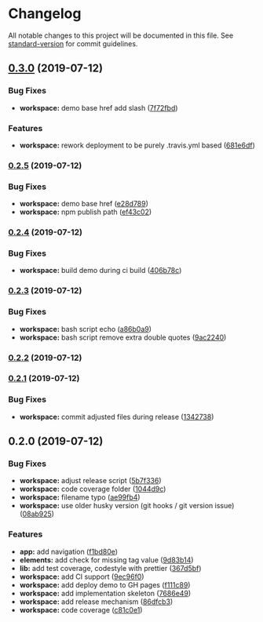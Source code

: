 # Changelog

All notable changes to this project will be documented in this file. See [standard-version](https://github.com/conventional-changelog/standard-version) for commit guidelines.

## [0.3.0](https://github.com/angular-extensions/elements/compare/v0.2.5...v0.3.0) (2019-07-12)


### Bug Fixes

* **workspace:** demo base href add slash ([7f72fbd](https://github.com/angular-extensions/elements/commit/7f72fbd))


### Features

* **workspace:** rework deployment to be purely .travis.yml based ([681e6df](https://github.com/angular-extensions/elements/commit/681e6df))



### [0.2.5](https://github.com/angular-extensions/elements/compare/v0.2.4...v0.2.5) (2019-07-12)


### Bug Fixes

* **workspace:** demo base href ([e28d789](https://github.com/angular-extensions/elements/commit/e28d789))
* **workspace:** npm publish path ([ef43c02](https://github.com/angular-extensions/elements/commit/ef43c02))



### [0.2.4](https://github.com/angular-extensions/elements/compare/v0.2.3...v0.2.4) (2019-07-12)


### Bug Fixes

* **workspace:** build demo during ci build ([406b78c](https://github.com/angular-extensions/elements/commit/406b78c))



### [0.2.3](https://github.com/angular-extensions/elements/compare/v0.2.2...v0.2.3) (2019-07-12)


### Bug Fixes

* **workspace:** bash script echo ([a86b0a9](https://github.com/angular-extensions/elements/commit/a86b0a9))
* **workspace:** bash script remove extra double quotes ([9ac2240](https://github.com/angular-extensions/elements/commit/9ac2240))



### [0.2.2](https://github.com/angular-extensions/elements/compare/v0.2.1...v0.2.2) (2019-07-12)



### [0.2.1](https://github.com/angular-extensions/elements/compare/v0.2.0...v0.2.1) (2019-07-12)


### Bug Fixes

* **workspace:** commit adjusted files during release ([1342738](https://github.com/angular-extensions/elements/commit/1342738))



## 0.2.0 (2019-07-12)


### Bug Fixes

* **workspace:** adjust release script ([5b7f336](https://github.com/angular-extensions/elements/commit/5b7f336))
* **workspace:** code coverage folder ([1044d9c](https://github.com/angular-extensions/elements/commit/1044d9c))
* **workspace:** filename typo ([ae99fb4](https://github.com/angular-extensions/elements/commit/ae99fb4))
* **workspace:** use older husky version (git hooks / git  version issue) ([08ab925](https://github.com/angular-extensions/elements/commit/08ab925))


### Features

* **app:** add navigation ([f1bd80e](https://github.com/angular-extensions/elements/commit/f1bd80e))
* **elements:** add check for missing tag value ([9d83b14](https://github.com/angular-extensions/elements/commit/9d83b14))
* **lib:** add test coverage, codestyle with prettier ([367d5bf](https://github.com/angular-extensions/elements/commit/367d5bf))
* **workspace:** add CI support ([9ec96f0](https://github.com/angular-extensions/elements/commit/9ec96f0))
* **workspace:** add deploy demo to GH pages ([f111c89](https://github.com/angular-extensions/elements/commit/f111c89))
* **workspace:** add implementation skeleton ([7686e49](https://github.com/angular-extensions/elements/commit/7686e49))
* **workspace:** add release mechanism ([86dfcb3](https://github.com/angular-extensions/elements/commit/86dfcb3))
* **workspace:** code coverage ([c81c0e1](https://github.com/angular-extensions/elements/commit/c81c0e1))
